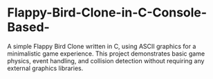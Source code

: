 # Flappy-Bird-Clone-in-C-Console-Based-
A simple Flappy Bird Clone written in C, using ASCII graphics for a minimalistic game experience. This project demonstrates basic game physics, event handling, and collision detection without requiring any external graphics libraries.
